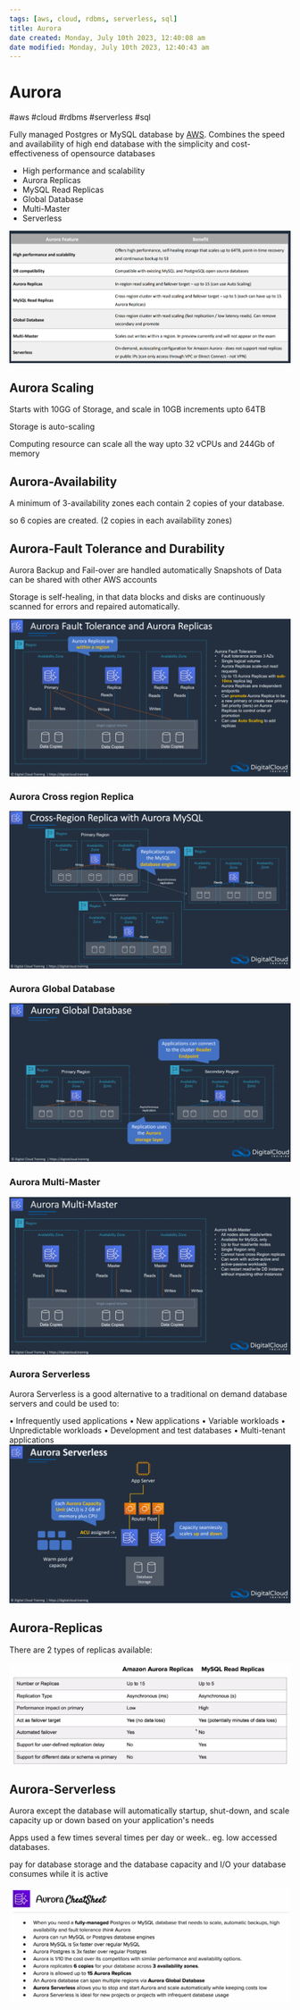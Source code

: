 ```yaml
---
tags: [aws, cloud, rdbms, serverless, sql]
title: Aurora
date created: Monday, July 10th 2023, 12:40:08 am
date modified: Monday, July 10th 2023, 12:40:43 am
---
```

# Aurora
#aws #cloud #rdbms #serverless #sql

Fully managed Postgres or MySQL database by [AWS](Cloud%20Computing/AWS/AWS.md). Combines the speed and availability of high end database with the simplicity and cost-effectiveness of opensource databases

- High performance and scalability
- Aurora Replicas
- MySQL Read Replicas
- Global Database
- Multi-Master
- Serverless

![](Attachments/Pasted%20image%2020230322223630.png)

## Aurora Scaling
Starts with 10GG of Storage, and scale in 10GB increments upto 64TB

Storage is auto-scaling

Computing resource can scale all the way upto 32 vCPUs and 244Gb of memory


## Aurora-Availability

A minimum of 3-availability zones each contain 2 copies of your database.

so 6 copies are created. (2 copies in each availability zones)


## Aurora-Fault Tolerance and Durability
Aurora Backup and Fail-over are handled automatically
Snapshots of Data can be shared with other AWS accounts

Storage is self-healing, in that data blocks and disks are continuously scanned for errors and repaired automatically.

![](Attachments/Pasted%20image%2020230322224026.png)

### Aurora Cross region Replica
![](Attachments/Pasted%20image%2020230322224412.png)


### Aurora Global Database
![](Attachments/Pasted%20image%2020230322224455.png)


### Aurora Multi-Master
![](Attachments/Pasted%20image%2020230322224650.png)


### Aurora Serverless
Aurora Serverless is a good alternative to a traditional on demand database servers and could be used to:

• Infrequently used applications
• New applications
• Variable workloads
• Unpredictable workloads
• Development and test databases
• Multi-tenant applications
![](Attachments/Pasted%20image%2020230322224715.png)


## Aurora-Replicas

There are 2 types of replicas available:

![Pasted image 20220724011616](Attachments/Pasted%20image%2020220724011616.png)



## Aurora-Serverless

Aurora except the database will automatically startup, shut-down, and scale capacity up or down based on your application's needs

Apps used a few times several times per day or week.. eg. low accessed databases.

pay for database storage and the database capacity and I/O your database consumes while it is active


![Pasted image 20220724011843](Attachments/Pasted%20image%2020220724011843.png)
